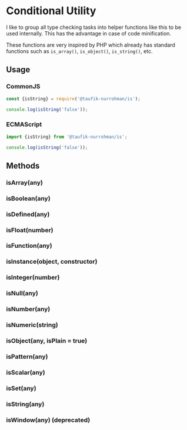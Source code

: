 Conditional Utility
===================

I like to group all type checking tasks into helper functions like this to be used internally. This has the advantage in case of code minification.

These functions are very inspired by PHP which already has standard functions such as `is_array()`, `is_object()`, `is_string()`, etc.

Usage
-----

### CommonJS

~~~ js
const {isString} = require('@taufik-nurrohman/is');

console.log(isString('false'));
~~~

### ECMAScript

~~~ js
import {isString} from '@taufik-nurrohman/is';

console.log(isString('false'));
~~~

Methods
-------

### isArray(any)

### isBoolean(any)

### isDefined(any)

### isFloat(number)

### isFunction(any)

### isInstance(object, constructor)

### isInteger(number)

### isNull(any)

### isNumber(any)

### isNumeric(string)

### isObject(any, isPlain = true)

### isPattern(any)

### isScalar(any)

### isSet(any)

### isString(any)

### isWindow(any) (deprecated)
